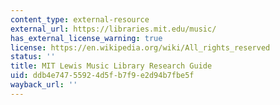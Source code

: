 ```yaml
---
content_type: external-resource
external_url: https://libraries.mit.edu/music/
has_external_license_warning: true
license: https://en.wikipedia.org/wiki/All_rights_reserved
status: ''
title: MIT Lewis Music Library Research Guide
uid: ddb4e747-5592-4d5f-b7f9-e2d94b7fbe5f
wayback_url: ''
---
```

